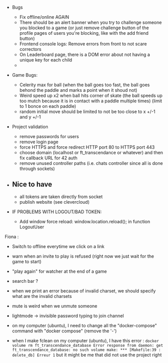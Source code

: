 - Bugs
  - Fix offline/online AGAIN
  - There should be an alert banner when you try to challenge someone you blocked to a game (or just remove challenge button of the profile pages of users you're blocking, like with the add friend button)
  - Frontend console logs: Remove errors from front to not scare correctors
  - On Leaderboard page, there is a DOM error about not having a unique key for each child
  - 

- Game Bugs:
  - Celerity max for ball (when the ball goes too fast, the ball goes behond the paddle and marks a point when it shoud not)
  - Weird speed up x2 when ball hits corner of skate (the ball speeds up too mutch because it is in contact with a paddle multiple times) (limit to  1 bonce on each paddle)
  - random initial move should be limited to not be too close to x +/-1 and y +/-1

- Project validation

  - remove passwords for users
  - remove login page
  - force HTTPS and force redirect HTTP port 80 to HTTPS port 443
  - choose domain (localhost or ft_transcendance or whatever) and then fix callback URL for 42 auth
  - remove unused controller paths (i.e. chats controller since all is done through sockets)

- Nice to have
  - 
  - all tokens are taken directly from socket
  - publish website (see clevercloud)

- IF PROBLEMS WITH LOGOUT/BAD TOKEN:
  - Add window force reload: window.location.reload(); in function LogoutUser



Fiona :
  - Switch to offline everytime we click on a link
  - warn when an invite to play is refused (right now we just wait for the game to start)
  - "play again" for watcher at the end of a game
  - search bar ?
  - when we print an error because of invalid charset, we should specify what are the invalid charsets
  - mute is weird  when we unmute someone
  - lightmode -> invisible password typing to join channel

  - on my computer (ubuntu), I need to change all the "docker-compose" command with "docker compose" (remove the '-')
  - when I make fclean on my computer (ubuntu), I have this error :
            ``` docker volume rm ft_transcendance_database
                Error response from daemon: get ft_transcendance_database: no such volume
                make: *** [Makefile:39 : delete_db] Erreur 1
            ```
    but it might be me that did not use the project right